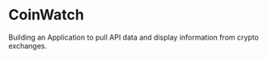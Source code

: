 # CoinWatch
Building an Application to pull API data and display information from crypto exchanges.
